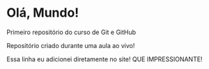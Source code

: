 # Olá, Mundo! 
 Primeiro repositório do curso de Git e GitHub

 Repositório criado durante uma aula ao vivo!

Essa linha eu adicionei diretamente no site! QUE IMPRESSIONANTE!
